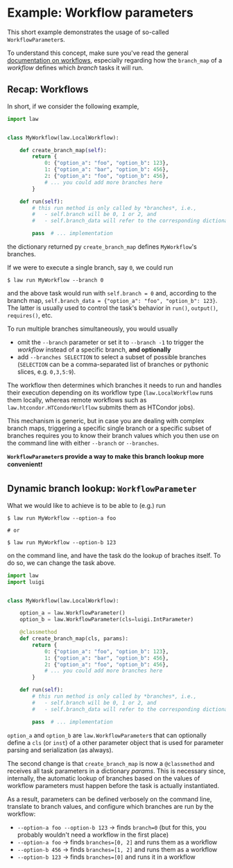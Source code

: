 # Example: Workflow parameters

This short example demonstrates the usage of so-called `WorkflowParameter`s.

To understand this concept, make sure you've read the general [documentation on workflows](https://law.readthedocs.io/en/latest/workflows.html), especially regarding how the `branch_map` of a *workflow* defines which *branch* tasks it will run.


## Recap: Workflows

In short, if we consider the following example,

```python
import law


class MyWorkflow(law.LocalWorkflow):

    def create_branch_map(self):
        return {
            0: {"option_a": "foo", "option_b": 123},
            1: {"option_a": "bar", "option_b": 456},
            2: {"option_a": "foo", "option_b": 456},
            # ... you could add more branches here
        }

    def run(self):
        # this run method is only called by *branches*, i.e.,
        #   - self.branch will be 0, 1 or 2, and
        #   - self.branch_data will refer to the corresponding dictionary in the branch map

        pass  # ... implementation
```

the dictionary returned py `create_branch_map` defines `MyWorkflow`'s branches.

If we were to execute a single branch, say `0`, we could run

```shell
$ law run MyWorkflow --branch 0
```

and the above task would run with `self.branch = 0` and, according to the branch map, `self.branch_data = {"option_a": "foo", "option_b": 123}`.
The latter is usually used to control the task's behavior in `run()`, `output()`, `requires()`, etc.

To run multiple branches simultaneously, you would usually

  - omit the `--branch` parameter or set it to `--branch -1` to trigger the *workflow* instead of a specific branch, **and optionally**
  - add `--branches SELECTION` to select a subset of possible branches (`SELECTION` can be a comma-separated list of branches or pythonic slices, e.g. `0,3,5:9`).

The workflow then determines which branches it needs to run and handles their execution depending on its workflow type (`law.LocalWorkflow` runs them locally, whereas remote workflows such as `law.htcondor.HTCondorWorlflow` submits them as HTCondor jobs).

This mechanism is generic, but in case you are dealing with complex branch maps, triggering a specific single branch or a specific subset of branches requires you to know their branch values which you then use on the command line with either `--branch` or `--branches`.

**`WorkflowParameter`s provide a way to make this branch lookup more convenient**❗️


## Dynamic branch lookup: `WorkflowParameter`

What we would like to achieve is to be able to (e.g.) run

```shell
$ law run MyWorkflow --option-a foo

# or

$ law run MyWorkflow --option-b 123
```

on the command line, and have the task do the lookup of braches itself.
To do so, we can change the task above.

```python
import law
import luigi


class MyWorkflow(law.LocalWorkflow):

    option_a = law.WorkflowParameter()
    option_b = law.WorkflowParameter(cls=luigi.IntParameter)

    @classmethod
    def create_branch_map(cls, params):
        return {
            0: {"option_a": "foo", "option_b": 123},
            1: {"option_a": "bar", "option_b": 456},
            2: {"option_a": "foo", "option_b": 456},
            # ... you could add more branches here
        }

    def run(self):
        # this run method is only called by *branches*, i.e.,
        #   - self.branch will be 0, 1 or 2, and
        #   - self.branch_data will refer to the corresponding dictionary in the branch map

        pass  # ... implementation
```

`option_a` and `option_b` are `law.WorkflowParameter`s that can optionally define a `cls` (or `inst`) of a other parameter object that is used for parameter parsing and serialization (as always).

The second change is that `create_branch_map` is now a `@classmethod` and receives all task parameters in a dictionary *params*.
This is necessary since, internally, the automatic lookup of branches based on the values of workflow parameters must happen before the task is actually instantiated.

As a result, parameters can be defined verbosely on the command line, translate to branch values, and configure which branches are run by the workflow:

  - `--option-a foo --option-b 123` → finds `branch=0` (but for this, you probably wouldn't need a workflow in the first place)
  - `--option-a foo` → finds `branches=[0, 2]` and runs them as a workflow
  - `--option-b 456` → finds `branches=[1, 2]` and runs them as a workflow
  - `--option-b 123` → finds `branches=[0]` and runs it in a workflow
